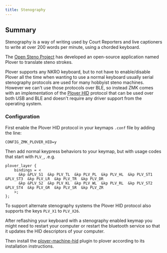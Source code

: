 ```yaml
---
title: Stenography
---
```


## Summary

Stenography is a way of writing used by Court Reporters and live captioners to
write at over 200 words per minute, using a chorded keyboard.

The [Open Steno Project](https://www.openstenoproject.org) has developed an
open-source application named Plover to translate steno strokes.

Plover supports any NKRO keyboard, but to not have to enable/disable Plover all
the time when wanting to use a normal keyboard usually serial stenography
protocols are used for many hobbyist steno machines. However we can't use those
protocols over BLE, so instead ZMK comes with an implementation of the [Plover
HID](https://github.com/dnaq/plover-machine-hid) protocol that can be used over both
USB and BLE and doesn't require any driver support from the operating system.

### Configuration

First enable the Plover HID protocol in your keymaps `.conf` file by adding the line:
```
CONFIG_ZMK_PLOVER_HID=y
```

Then add normal keypress behaviors to your keymap, but with usage codes that start with `PLV_`, .e.g.
```
plover_layer {
    bindings = <
      &kp &PLV_S1  &kp PLV_TL  &kp PLV_PL  &kp PLV_HL  &kp PLV_ST1  &PLV_ST3  &kp PLV_LR  &kp PLV_TR  &kp PLV_DR
      &kp &PLV_S2  &kp PLV_KL  &kp PLV_WL  &kp PLV_RL  &kp PLV_ST2  &PLV_ST4  &kp PLV_GR  &kp PLV_SR  &kp PLV_ZR
    >;
};
```

To support alternate stenography systems the Plover HID protocol also supports the keys `PLV_X1` to `PLV_X26`.

After reflashing your keyboard with a stenography enabled keymap you might need to restart your computer or restart the bluetooth
service so that it updates the HID descriptors of your computer.

Then install the
[plover-machine-hid](https://github.com/dnaq/plover-machine-hid) plugin to
plover according to its installation instructions.
